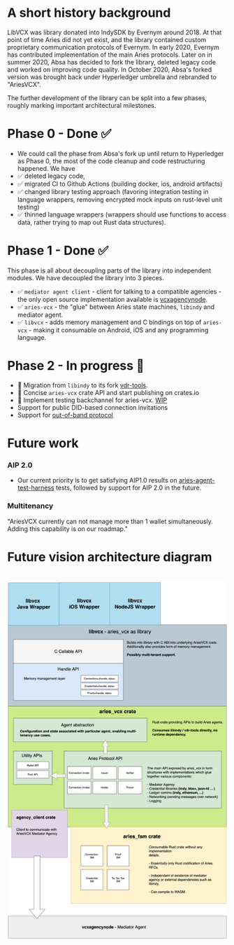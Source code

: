 # A short history background
LibVCX was library donated into IndySDK by Evernym around 2018. At that point of time Aries did not yet
exist, and the library contained custom proprietary communication protocols of Evernym. In early 2020,
Evernym has contributed implementation of the main Aries protocols. Later on in summer 2020, Absa has 
decided to fork the library, deleted legacy code and worked on improving code quality. In October 2020, 
Absa's forked version was brought back under Hyperledger umbrella and rebranded to "AriesVCX".

The further development of the library can be split into a few phases, roughly marking important 
architectural milestones.

# Phase 0 - Done ✅
- We could call the phase from Absa's fork up until return to Hyperledger as Phase 0, the most of the 
code cleanup and code restructuring happened. We have
- ✅ deleted legacy code, 
- ✅ migrated CI to Github Actions (building docker, ios, android artifacts)
- ✅ changed library testing approach (favoring integration testing in language wrappers, removing 
  encrypted mock inputs on rust-level unit testing)
- ✅ thinned language wrappers (wrappers should use functions to access data, rather trying to map out 
  Rust data structures).

# Phase 1 - Done ✅
This phase is all about decoupling parts of the library into independent modules. We have decoupled 
the library into 3 pieces.
- ✅ `mediator agent client` - client for talking to a compatible agencies - the only open source 
  implementation available is [vcxagencynode](https://github.com/AbsaOSS/vcxagencynode).
- ✅ `aries-vcx` - the "glue" between Aries state machines, `libindy` and mediator agent.  
- ✅ `libvcx` - adds memory management and C bindings on top of `aries-vcx` - making it consumable
   on Android, iOS and any programming language.

# Phase 2 - In progress 🚧
- 🚧 Migration from `libindy` to its fork [vdr-tools](https://gitlab.com/evernym/verity/vdr-tools).
- 🚧 Concise `aries-vcx` crate API and start publishing on crates.io
- 🚧 Implement testing backchannel for aries-vcx. [WIP](https://github.com/hyperledger/aries-agent-test-harness/pull/243)
- Support for public DID-based connection invitations
- Support for [out-of-band protocol](https://github.com/hyperledger/aries-rfcs/tree/master/features/0434-outofband)

# Future work 

### AIP 2.0
- Our current priority is to get satisfying AIP1.0 results
  on [aries-agent-test-harness](https://github.com/hyperledger/aries-agent-test-harness) tests, 
  followed by support for AIP 2.0 in the future.
  
### Multitenancy 
"AriesVCX currently can not manage more than 1 wallet simultaneously. Adding this capability is on our roadmap."

# Future vision architecture diagram
# <img alt="AriesVCX architecture diagram" src="docs/architecture/ariesvcx_architecture_future_180821.png"/>



